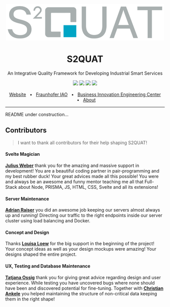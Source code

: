 <div align="center">
    <a href="https://s2quat.raiser.dev"><img src="https://github.com/GeneralMine/S2QUAT/blob/master/static/logo-width.png")
" /></a>
    <h1>S2QUAT</h1>
    <p>An Integrative Quality Framework for Developing Industrial Smart Services</p>
    <a href="https://github.com/GeneralMine/S2QUAT/releases"><img src="https://img.shields.io/github/package-json/v/generalmine/s2quat" /></a>
    <a href="https://github.com/GeneralMine/S2QUAT/actions"><img src="https://github.com/GeneralMine/S2QUAT/workflows/Test/badge.svg" /></a>
    <a href="https://github.com/GeneralMine/S2QUAT/releases"><img src="https://img.shields.io/github/workflow/status/generalmine/s2quat/CodeQL?label=Code%20Quality" /></a>
    <a href="https://github.com/GeneralMine/S2QUAT/commits/master"><img src="https://img.shields.io/github/last-commit/generalmine/s2quat" /></a>
    <br />
    <br />
    <a href="https://s2quat.raiser.dev/">Website</a>
    <span>&nbsp;&nbsp;•&nbsp;&nbsp;</span>
    <a href="https://www.iao.fraunhofer.de/">Fraunhofer IAO</a>
    <span>&nbsp;&nbsp;•&nbsp;&nbsp;</span>
    <a href="https://biec.iao.fraunhofer.de/">Business Innovation Engineering Center</a>
    <span>&nbsp;&nbsp;•&nbsp;&nbsp;</span>
    <a href="https://s2quat.raiser.dev/about">About</a>
    <br />
    <hr />
</div>

README under construction...

## Contributors
> I want to thank all contributors for their help shaping S2QUAT!

#### Svelte Magician
[**Julius Weber**](https://github.com/ciearius) thank you for the amazing and massive support in development! You are a beautiful coding partner in pair-programming and my best rubber duck! Your great advices made all this possible! You were and always be an awesome and funny mentor teaching me all that Full-Stack about Node, PRISMA, JS, HTML, CSS, Svelte and all its extensions!

#### Server Maintenance
[**Adrian Raiser**](https://github.com/raisierer) you did an awesome job keeping our servers almost always up and running! Directing our traffic to the right endpoints inside our server cluster using load balancing and Docker.

#### Concept and Design
Thanks [**Louisa Loew**](https://de.linkedin.com/in/louisa-loew-73a55a176) for the big support in the beginning of the project! Your concept ideas as well as your design mockups were amazing! Your designs shaped the entire project.

#### UX, Testing and Database Maintenance
[**Tatjana Ossig**](https://github.com/TADDII) thank you for giving great advice regarding design and user experience. While testing you have uncovered bugs where none should have been and discovered potential for fine-tuning. Together with [**Christian Ankele**](https://www.instagram.com/chrisnkle/) you helped maintaining the structure of non-critical data keeping them in the right shape!
